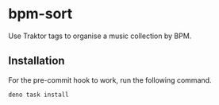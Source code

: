 # bpm-sort

Use Traktor tags to organise a music collection by BPM.

## Installation

For the pre-commit hook to work, run the following command.

```shell
deno task install
```
